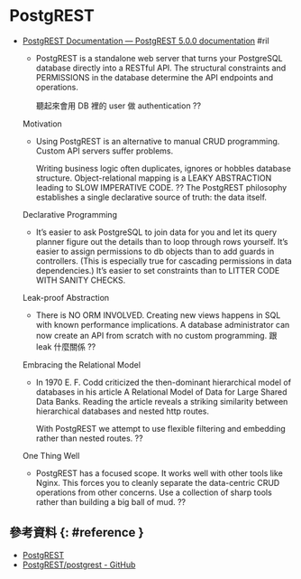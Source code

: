 # PostgREST

  - [PostgREST Documentation — PostgREST 5\.0\.0 documentation](http://postgrest.org/) #ril

      - PostgREST is a standalone web server that turns your PostgreSQL database directly into a RESTful API. The structural constraints and PERMISSIONS in the database determine the API endpoints and operations.

        聽起來會用 DB 裡的 user 做 authentication ??

    Motivation

      - Using PostgREST is an alternative to manual CRUD programming. Custom API servers suffer problems.

        Writing business logic often duplicates, ignores or hobbles database structure. Object-relational mapping is a LEAKY ABSTRACTION leading to SLOW IMPERATIVE CODE. ?? The PostgREST philosophy establishes a single declarative source of truth: the data itself.

    Declarative Programming

      - It’s easier to ask PostgreSQL to join data for you and let its query planner figure out the details than to loop through rows yourself. It’s easier to assign permissions to db objects than to add guards in controllers. (This is especially true for cascading permissions in data dependencies.) It’s easier to set constraints than to LITTER CODE WITH SANITY CHECKS.

    Leak-proof Abstraction

      - There is NO ORM INVOLVED. Creating new views happens in SQL with known performance implications. A database administrator can now create an API from scratch with no custom programming. 跟 leak 什麼關係 ??

    Embracing the Relational Model

      - In 1970 E. F. Codd criticized the then-dominant hierarchical model of databases in his article A Relational Model of Data for Large Shared Data Banks. Reading the article reveals a striking similarity between hierarchical databases and nested http routes.

        With PostgREST we attempt to use flexible filtering and embedding rather than nested routes. ??

    One Thing Well

      - PostgREST has a focused scope. It works well with other tools like Nginx. This forces you to cleanly separate the data-centric CRUD operations from other concerns. Use a collection of sharp tools rather than building a big ball of mud. ??

## 參考資料 {: #reference }

  - [PostgREST](http://postgrest.org/)
  - [PostgREST/postgrest - GitHub](https://github.com/PostgREST/postgrest)
